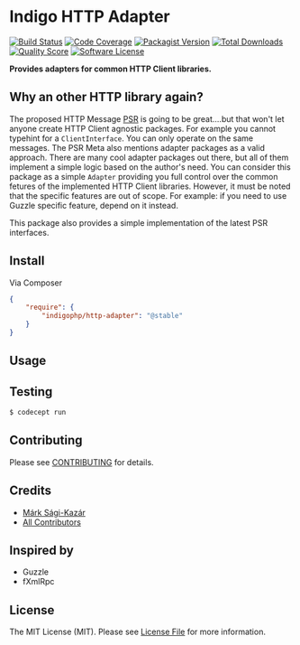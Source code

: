 # Indigo HTTP Adapter

[![Build Status](https://img.shields.io/travis/indigophp/http-adapter/develop.svg?style=flat-square)](https://travis-ci.org/indigophp/http-adapter)
[![Code Coverage](https://img.shields.io/scrutinizer/coverage/g/indigophp/http-adapter.svg?style=flat-square)](https://scrutinizer-ci.com/g/indigophp/http-adapter)
[![Packagist Version](https://img.shields.io/packagist/v/indigophp/http-adapter.svg?style=flat-square)](https://packagist.org/packages/indigophp/http-adapter)
[![Total Downloads](https://img.shields.io/packagist/dt/indigophp/http-adapter.svg?style=flat-square)](https://packagist.org/packages/indigophp/http-adapter)
[![Quality Score](https://img.shields.io/scrutinizer/g/indigophp/http-adapter.svg?style=flat-square)](https://scrutinizer-ci.com/g/indigophp/http-adapter)
[![Software License](https://img.shields.io/badge/license-MIT-brightgreen.svg?style=flat-square)](LICENSE)

**Provides adapters for common HTTP Client libraries.**


## Why an other HTTP library again?

The proposed HTTP Message [PSR](https://github.com/php-fig/fig-standards/blob/master/proposed/http-message.md) is going to be great....but that won't let anyone create HTTP Client agnostic packages. For example you cannot typehint for a `ClientInterface`. You can only operate on the same messages. The PSR Meta also mentions adapter packages as a valid approach. There are many cool adapter packages out there, but all of them implement a simple logic based on the author's need. You can consider this package as a simple `Adapter` providing you full control over the common fetures of the implemented HTTP Client libraries. However, it must be noted that the specific features are out of scope. For example: if you need to use Guzzle specific feature, depend on it instead.

This package also provides a simple implementation of the latest PSR interfaces.


## Install

Via Composer

``` json
{
    "require": {
        "indigophp/http-adapter": "@stable"
    }
}
```


## Usage




## Testing

``` bash
$ codecept run
```


## Contributing

Please see [CONTRIBUTING](https://github.com/indigophp/http-adapter/blob/develop/CONTRIBUTING.md) for details.


## Credits

- [Márk Sági-Kazár](https://github.com/sagikazarmark)
- [All Contributors](https://github.com/indigophp/http-adapter/contributors)


## Inspired by

- Guzzle
- fXmlRpc


## License

The MIT License (MIT). Please see [License File](https://github.com/indigophp/http-adapter/blob/develop/LICENSE) for more information.
